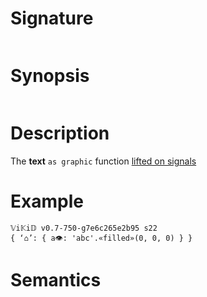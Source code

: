 # Signature
```vikid-signature
```

# Synopsis
```vikid-synopsis
```

# Description
The __text__ `as graphic` function [lifted on signals](/refman/concepts/pure_functions)

# Example
```vikid-script
𝕍i𝕂i𝔻 v0.7-750-g7e6c265e2b95 s22
{ ‘⌂’: { a👁: 'abc'.«filled»(0, 0, 0) } }
```




# Semantics
